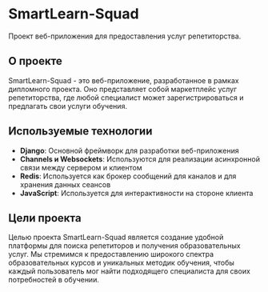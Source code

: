 # SmartLearn-Squad

Проект веб-приложения для предоставления услуг репетиторства.

## О проекте

SmartLearn-Squad - это веб-приложение, разработанное в рамках дипломного проекта. Оно представляет собой маркетплейс услуг репетиторства, где любой специалист может зарегистрироваться и предлагать свои услуги обучения.

## Используемые технологии

- **Django**: Основной фреймворк для разработки веб-приложения
- **Channels и Websockets**: Используются для реализации асинхронной связи между сервером и клиентом
- **Redis**: Используется как брокер сообщений для каналов и для хранения данных сеансов
- **JavaScript**: Используется для интерактивности на стороне клиента

## Цели проекта

Целью проекта SmartLearn-Squad является создание удобной платформы для поиска репетиторов и получения образовательных услуг. Мы стремимся к предоставлению широкого спектра образовательных курсов и уникальных методик обучения, чтобы каждый пользователь мог найти подходящего специалиста для своих потребностей в обучении.
